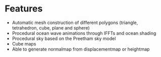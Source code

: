 # Features
* Automatic mesh construction of different polygons (triangle, tetrahedron, cube, plane and sphere)
* Procedural ocean wave animations through IFFTs and ocean shading
* Procedural sky based on the Preetham sky model
* Cube maps
* Able to generate normalmap from displacementmap or heightmap
